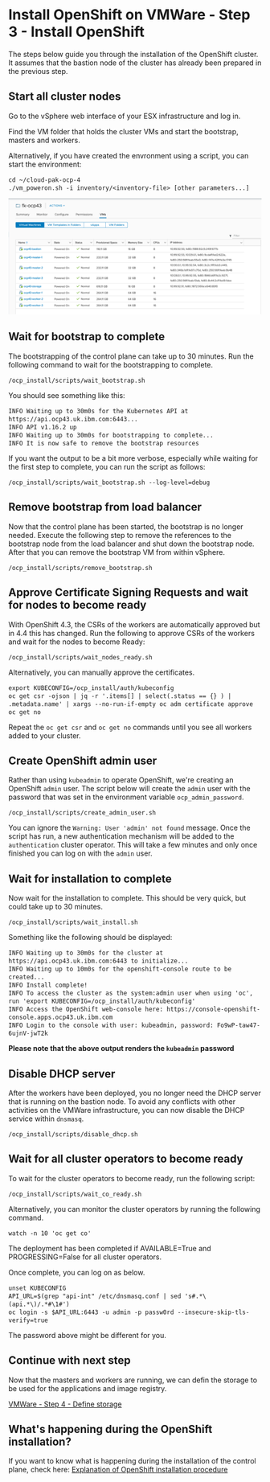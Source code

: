 # Install OpenShift on VMWare - Step 3 - Install OpenShift
The steps below guide you through the installation of the OpenShift cluster. It assumes that the bastion node of the cluster has already been prepared in the previous step.

## Start all cluster nodes
Go to the vSphere web interface of your ESX infrastructure and log in.

Find the VM folder that holds the cluster VMs and start the bootstrap, masters and workers.

Alternatively, if you have created the envronment using a script, you can start the environment:
```
cd ~/cloud-pak-ocp-4
./vm_poweron.sh -i inventory/<inventory-file> [other parameters...]
```

![vSphere Start control plane](/images/vsphere-start-nodes.png)

## Wait for bootstrap to complete
The bootstrapping of the control plane can take up to 30 minutes. Run the following command to wait for the bootstrapping to complete.
```
/ocp_install/scripts/wait_bootstrap.sh
```

You should see something like this:
```
INFO Waiting up to 30m0s for the Kubernetes API at https://api.ocp43.uk.ibm.com:6443...
INFO API v1.16.2 up
INFO Waiting up to 30m0s for bootstrapping to complete...
INFO It is now safe to remove the bootstrap resources
```

If you want the output to be a bit more verbose, especially while waiting for the first step to complete, you can run the script as follows:
```
/ocp_install/scripts/wait_bootstrap.sh --log-level=debug
```

## Remove bootstrap from load balancer
Now that the control plane has been started, the bootstrap is no longer needed. Execute the following step to remove the references to the bootstrap node from the load balancer and shut down the bootstrap node. After that you can remove the bootstrap VM from within vSphere.
```
/ocp_install/scripts/remove_bootstrap.sh
```

## Approve Certificate Signing Requests and wait for nodes to become ready
With OpenShift 4.3, the CSRs of the workers are automatically approved but in 4.4 this has changed. Run the following to approve CSRs of the workers and wait for the nodes to become Ready:
```
/ocp_install/scripts/wait_nodes_ready.sh
```

Alternatively, you can manually approve the certificates.
```
export KUBECONFIG=/ocp_install/auth/kubeconfig
oc get csr -ojson | jq -r '.items[] | select(.status == {} ) | .metadata.name' | xargs --no-run-if-empty oc adm certificate approve
oc get no
```

Repeat the `oc get csr` and `oc get no` commands until you see all workers added to your cluster.

## Create OpenShift admin user
Rather than using `kubeadmin` to operate OpenShift, we're creating an OpenShift `admin` user. The script below will create the `admin` user with the password that was set in the environment variable `ocp_admin_password`.
```
/ocp_install/scripts/create_admin_user.sh
```

You can ignore the `Warning: User 'admin' not found` message. Once the script has run, a new authentication mechanism will be added to the `authentication` cluster operator. This will take a few minutes and only once finished you can log on with the `admin` user.

## Wait for installation to complete
Now wait for the installation to complete. This should be very quick, but could take up to 30 minutes.
```
/ocp_install/scripts/wait_install.sh
```

Something like the following should be displayed:
```
INFO Waiting up to 30m0s for the cluster at https://api.ocp43.uk.ibm.com:6443 to initialize...
INFO Waiting up to 10m0s for the openshift-console route to be created...
INFO Install complete!
INFO To access the cluster as the system:admin user when using 'oc', run 'export KUBECONFIG=/ocp_install/auth/kubeconfig'
INFO Access the OpenShift web-console here: https://console-openshift-console.apps.ocp43.uk.ibm.com
INFO Login to the console with user: kubeadmin, password: Fo9wP-taw47-6ujnV-jwT2k
```

**Please note that the above output renders the `kubeadmin` password**

## Disable DHCP server
After the workers have been deployed, you no longer need the DHCP server that is running on the bastion node. To avoid any conflicts with other activities on the VMWare infrastructure, you can now disable the DHCP service within  `dnsmasq`.
```
/ocp_install/scripts/disable_dhcp.sh
```

## Wait for all cluster operators to become ready
To wait for the cluster operators to become ready, run the following script:
```
/ocp_install/scripts/wait_co_ready.sh
```

Alternatively, you can monitor the cluster operators by running the following command.
```
watch -n 10 'oc get co'
```
The deployment has been completed if AVAILABLE=True and PROGRESSING=False for all cluster operators.

Once complete, you can log on as below.
```
unset KUBECONFIG
API_URL=$(grep "api-int" /etc/dnsmasq.conf | sed 's#.*\(api.*\)/.*#\1#')
oc login -s $API_URL:6443 -u admin -p passw0rd --insecure-skip-tls-verify=true
```

The password above might be different for you.

## Continue with next step
Now that the masters and workers are running, we can defin the storage to be used for the applications and image registry.

[VMWare - Step 4 - Define storage](/doc/vmware-step-4-define-storage.md)

## What's happening during the OpenShift installation?
If you want to know what is happening during the installation of the control plane, check here: [Explanation of OpenShift installation procedure](/doc/ocp-step-3-install-openshift-explanation.md)
